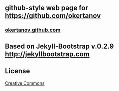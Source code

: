 
## github-style web page for <https://github.com/okertanov>

### [okertanov.github.com](http://okertanov.github.com/)

## Based on Jekyll-Bootstrap v.0.2.9 <http://jekyllbootstrap.com>

## License
[Creative Commons](http://creativecommons.org/licenses/by-nc-sa/3.0/)

